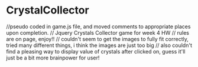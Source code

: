# CrystalCollector

//pseudo coded in game.js file, and moved comments to appropriate places upon completion.
// Jquery Crystals Collector game for week 4 HW
// rules are on page, enjoy!!
// couldn't seem to get the images to fully fit correctly, tried many different things, i think the images are just too big
// also couldn't find a pleasing way to display value of crystals after clicked on, guess it'll just be a bit more brainpower for user!